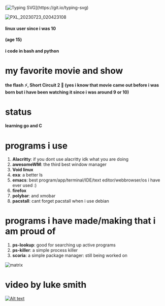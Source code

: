 [![Typing SVG](https://readme-typing-svg.demolab.com/?lines=Hi,;this+is+my+profile.;i+make+things.)](https://git.io/typing-svg)

![PXL_20230723_020423108](https://github.com/hexisXz/hexisXz/assets/71829613/7db9bdfa-2de4-4b96-a3f0-566b6ed02970)


#### linux user since i was 10
#### (age 15)


#### i code in bash and python

# my favorite movie and show
#### the flash ⚡, Short Circuit 2 🤖 (yes i know that movie came out before i was born but i have been watching it since i was around 9 or 10)

# status
#### learning go and C


# programs i use

1) **Alacritty**: if you dont use alacritty idk what you are doing
2) **awesomeWM**: the third best window manager
3) **Void linux**
4) **exa**: a better ls
5) **emacs**: best program/app/terminal/IDE/text editor/webbrowser/os i have ever used :)
6) **firefox**
7) **polybar**: and xmobar
8) **pacstall**: cant forget pacstall when i use debian



# programs i have made/making that i am proud of
1) **ps-lookup**: good for searching up active programs
2) **ps-killer**: a simple process killer
3) **scoria**: a simple package manager: still being worked on


![matrix](https://github.com/hexisXz/hexisXz/assets/71829613/577b1660-9340-40ac-9a30-b5e78ac5cea7)



# video by luke smith 
[![Alt text](https://imgs.search.brave.com/wS_kIuCGcAcvy4Z_vn8DGQop-XvLZWVuCxMsj_-G9Us/rs:fit:200:200:1/g:ce/aHR0cHM6Ly9pLnl0/aW1nLmNvbS92aS80/YmV6bDVnWEFjZy9t/YXhyZXNkZWZhdWx0/LmpwZw)](https://www.youtube.com/watch?v=4bezl5gXAcg)
